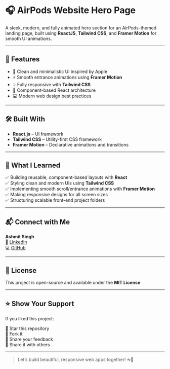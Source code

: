 # 🎧 AirPods Website Hero Page

A sleek, modern, and fully animated hero section for an AirPods-themed landing page, built using **ReactJS**, **Tailwind CSS**, and **Framer Motion** for smooth UI animations.

---

## 🚀 Features

- 🎨 Clean and minimalistic UI inspired by Apple
- ⚡ Smooth entrance animations using **Framer Motion**
- 💡 Fully responsive with **Tailwind CSS**
- 🧱 Component-based React architecture
- 💻 Modern web design best practices

---

## 🛠️ Built With

- **React.js** – UI framework
- **Tailwind CSS** – Utility-first CSS framework
- **Framer Motion** – Declarative animations and transitions

---
## 🧠 What I Learned

✅ Building reusable, component-based layouts with **React**  
✅ Styling clean and modern UIs using **Tailwind CSS**  
✅ Implementing smooth scroll/entrance animations with **Framer Motion**  
✅ Making responsive designs for all screen sizes  
✅ Structuring scalable front-end project folders  

---

## 📬 Connect with Me

**Ashmit Singh**  
🔗 [LinkedIn](https://www.linkedin.com/in/ashmitsingh13)  
💻 [GitHub](https://github.com/ashmitsingh13)  

---

## 📄 License

This project is open-source and available under the **MIT License**.

---

## ⭐ Show Your Support

If you liked this project:

🌟 Star this repository  
🍴 Fork it  
💬 Share your feedback  
📢 Share it with others  

---

> Let’s build beautiful, responsive web apps together! ☕🚀
